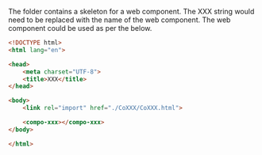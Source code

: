 The folder contains a skeleton for a web component.
The XXX string would need to be replaced with the name of the web component.
The web component could be used as per the below.
```html
<!DOCTYPE html>
<html lang="en">

<head>
    <meta charset="UTF-8">
    <title>XXX</title>
</head>

<body>
    <link rel="import" href="./CoXXX/CoXXX.html">

    <compo-xxx></compo-xxx>
</body>

</html>
```
